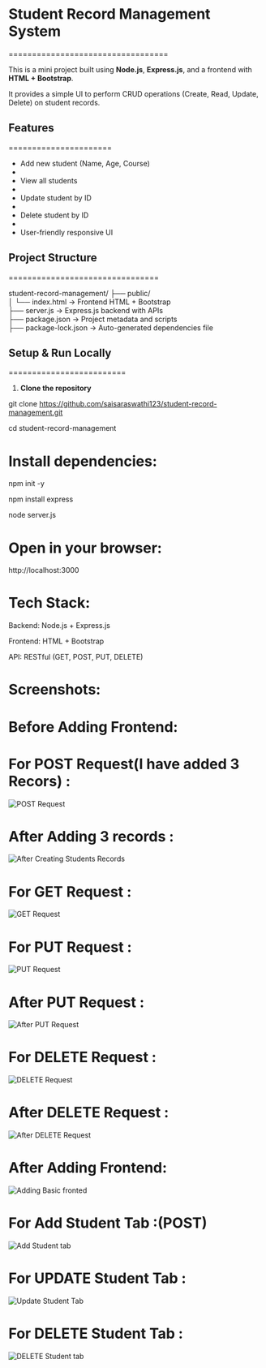 # Student Record Management System
==================================

This is a  mini project built using **Node.js**, **Express.js**, and a frontend with **HTML + Bootstrap**.  

It provides a simple UI to perform CRUD operations (Create, Read, Update, Delete) on student records.

##  Features
======================

-  Add new student (Name, Age, Course)
-  
-  View all students
-  
-  Update student by ID
-  
-  Delete student by ID
-  
-  User-friendly responsive UI
  

##  Project Structure
================================

student-record-management/
├── public/  
│   └── index.html           → Frontend HTML + Bootstrap  
├── server.js                → Express.js backend with APIs  
├── package.json             → Project metadata and scripts  
├── package-lock.json        → Auto-generated dependencies file 


##  Setup & Run Locally
=========================

1. **Clone the repository**

git clone https://github.com/saisaraswathi123/student-record-management.git

cd student-record-management

Install dependencies:
=======================

npm init -y

npm install express

node server.js

Open in your browser:
=======================

http://localhost:3000

Tech Stack:
====================

Backend: Node.js + Express.js

Frontend: HTML + Bootstrap

API: RESTful (GET, POST, PUT, DELETE)

Screenshots:
=====================


Before Adding Frontend:
==============================


For POST Request(I have added 3 Recors) :
===========================================



![POST Request](https://github.com/user-attachments/assets/2de13a97-ac54-40de-a290-4127cb9f2899)



After Adding 3 records :
==========================================



![After Creating Students Records](https://github.com/user-attachments/assets/e88ad49a-51b1-42ce-aaa7-64ca9d435be3)



For GET Request :
=============================



![GET Request](https://github.com/user-attachments/assets/af64682d-52d3-456f-aaa7-a64691a1e755)



For PUT Request :
==============================



![PUT Request](https://github.com/user-attachments/assets/b2c54d44-7adc-4e2c-a959-e5f62faa53ea)



After PUT Request :
============================



![After PUT Request](https://github.com/user-attachments/assets/59f61ca7-e78a-4c3b-a1d4-3c9b1622400d)



For DELETE Request :
==========================



![DELETE Request](https://github.com/user-attachments/assets/d7743b6d-5e99-4fbd-9121-fee43bd9d8f0)



After DELETE Request :
========================================



![After DELETE Request](https://github.com/user-attachments/assets/35ce13cb-70dd-4926-b1aa-727c32c72805)



 After Adding Frontend:
 ===================================
 


![Adding Basic fronted](https://github.com/user-attachments/assets/0063255d-6fee-4139-bf29-bd4327f68c8b)



For Add Student Tab :(POST)
=========================================



![Add Student tab](https://github.com/user-attachments/assets/c8afc687-b89b-49ee-901e-98b4273c776a)



For UPDATE Student Tab :
================================



![Update Student Tab](https://github.com/user-attachments/assets/6e4c2847-f02d-4c5b-ba04-c09477b4cb90)



For DELETE Student Tab :
================================



![DELETE Student tab](https://github.com/user-attachments/assets/d2dcf425-b6d9-401f-989d-c9eebb372f4d)





  














